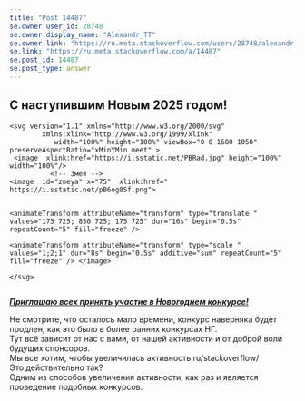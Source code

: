 ```yaml
---
title: "Post 14487"
se.owner.user_id: 28748
se.owner.display_name: "Alexandr_TT"
se.owner.link: "https://ru.meta.stackoverflow.com/users/28748/alexandr-tt"
se.link: "https://ru.meta.stackoverflow.com/a/14487"
se.post_id: 14487
se.post_type: answer
---
```

<h2>С наступившим Новым 2025 годом!</h2>
<p><div class="snippet" data-lang="js" data-hide="false" data-console="true" data-babel="false" data-babel-preset-react="false" data-babel-preset-ts="false">
<div class="snippet-code">
<pre class="snippet-code-html lang-html prettyprint-override"><code>&lt;svg version="1.1" xmlns="http://www.w3.org/2000/svg" 
        xmlns:xlink="http://www.w3.org/1999/xlink"
           width="100%" height="100%" viewBox="0 0 1680 1050" preserveAspectRatio="xMinYMin meet" &gt;
 &lt;image  xlink:href="https://i.sstatic.net/PBRad.jpg" height="100%" width="100%"/&gt;    
          &lt;!-- Змея --&gt;
&lt;image  id="zmeya" x="75"  xlink:href=" https://i.sstatic.net/pB6og8Sf.png"&gt;
             
 &lt;animateTransform  attributeName="transform" type="translate "  values="175 725; 850 725; 175 725" dur="16s" begin="0.5s" repeatCount="5" fill="freeze" /&gt;  
  &lt;animateTransform  attributeName="transform" type="scale "  values="1;2;1" dur="8s" begin="0.5s" additive="sum" repeatCount="5"  fill="freeze" /&gt;
 &lt;/image&gt;  
   &lt;/svg&gt;</code></pre>
</div>
</div>
</p>
<p><a href="https://ru.stackoverflow.com/q/1603426/28748"><em><strong>Приглашаю всех принять участие в Новогоднем конкурсе!</strong></em></a></p>
<p>Не смотрите, что осталось мало времени, конкурс наверняка будет продлен, как это было в более ранних конкурсах НГ.<br />
Тут всё зависит от нас с вами, от нашей активности и от доброй воли будущих спонсоров.<br />
Мы все хотим, чтобы увеличилась активность ru/stackoverflow/<br />
Это действительно так?<br />
Одним из способов увеличения активности, как раз и является проведение подобных конкурсов.</p>
